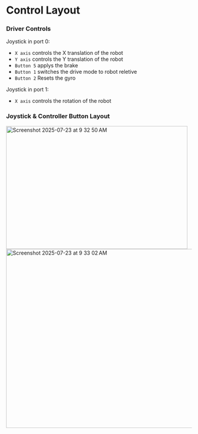# Control Layout #


### Driver Controls ###

Joystick in port 0:
* `X axis` controls the X translation of the robot
* `Y axis` controls the Y translation of the robot
* `Button 5` applys the brake
* `Button 1` switches the drive mode to robot reletive
* `Button 2` Resets the gyro

Joystick in port 1:
* `X axis` controls the rotation of the robot


### Joystick & Controller Button Layout ###

<img width="492" height="333" alt="Screenshot 2025-07-23 at 9 32 50 AM" src="https://github.com/user-attachments/assets/ee0fff6f-9444-4633-9fc3-dd4703797254" />
<img width="591" height="485" alt="Screenshot 2025-07-23 at 9 33 02 AM" src="https://github.com/user-attachments/assets/9804a68b-6f6d-46fe-bb1f-81149f663f4e" />
